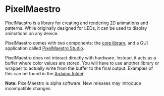 # PixelMaestro
PixelMaestro is a library for creating and rendering 2D animations and patterns. While originally designed for LEDs, it can be used to display animations on any device.

PixelMaestro comes with two components: the [core library](docs/README.md), and a GUI application called [PixelMaestro Studio](gui/README.md).

PixelMaestro does not interact directly with hardware. Instead, it acts as a buffer where color values are stored. You will have to use another library or wrapper to actually write from the buffer to the final output. Examples of this can be found in the [Arduino folder](arduino).

**Note:** PixelMaestro is alpha software. New releases may introduce incompatible changes.
